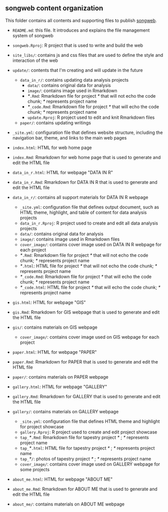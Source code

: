 
## songweb content organization

This folder contains all contents and supporting files to publish [songweb](hanstack.github.io/songweb/).

- `README.md`: this file. It introduces and explains the file management system of songweb
- `songweb.Rproj`: R project that is used to write and build the web
- `site_libs/`: contains js and css files that are used to define the style and interaction of the web
- `update/`: contents that I'm creating and will update in the future
  - `data_in_r/`: contains updating data analysis projects 
    - `data/`: contains original data for analysis
    - `image/`: contains image used in Rmarkdown
    - _*_`.Rmd`: Rmarkdown file for project _*_ that will not echo the code chunk; _*_ represents project name 
    - _*_`_code.Rmd`: Rmarkdown file for project _*_ that will echo the code chunk; _*_ represents project name 
    - `update.Rproj`: R project used to edit and knit Rmarkdown files
  - `paper/`: contains updating writings
- `_site.yml`: configuration file that defines website structure, including the navigation bar, theme, and links to the main web pages
- `index.html`: HTML for web home page
- `index.Rmd`: Rmarkdown for web home page that is used to generate and edit the HTML file
- `data_in_r.html`: HTML for webpage "DATA IN R" 
- `data_in_r.Rmd`: Rmarkdown for DATA IN R  that is used to generate and edit the HTML file
- `data_in_r/`: contains all support materials for DATA IN R webpage
  - `_site.yml`: configuration file that defines output document, such as HTML theme, highlight, and table of content for data analysis projects
  - `data_in_r.Rproj`: R project used to create and edit all data analysis projects
  - `data/`: contains original data for analysis
  - `image/`: contains image used in Rmarkdown files
  - `cover_image/`: contains cover image used on DATA IN R webpage for each project
  - _*_`.Rmd`: Rmarkdown file for project _*_ that will not echo the code chunk; _*_ represents project name 
  - _*_`.html`: HTML file for project _*_ that will not echo the code chunk; _*_ represents project name 
  - _*_`_code.Rmd`: Rmarkdown file for project _*_ that will echo the code chunk; _*_ represents project name 
  - _*_`_code.html`: HTML file for project _*_ that will echo the code chunk; _*_ represents project name 
- `gis.html`: HTML for webpage "GIS" 
- `gis.Rmd`: Rmarkdown for GIS webpage  that is used to generate and edit the HTML file
- `gis/`: contains materials on GIS webpage
  - `cover_image/`: contains cover image used on GIS webpage for each project

- `paper.html`: HTML for webpage "PAPER" 
- `paper.Rmd`: Rmarkdown for PAPER that is used to generate and edit the HTML file
- `paper/`: contains materials on PAPER webpage
- `gallery.html`: HTML for webpage "GALLERY" 
- `gallery.Rmd`: Rmarkdown for GALLERY that is used to generate and edit the HTML file
- `gallery/`: contains materials on GALLERY webpage
  - `_site.yml`: configuration file that defines HTML theme and highlight for project showcase
  - `gallery.Rproj`: R project used to create and edit project showcase
  - `tap_`_*_`.Rmd`: Rmarkdown file for tapestry project _*_ ; _*_ represents project name 
  - `tap_`_*_`.html`: HTML file for tapestry project _*_ ; _*_ represents project name 
  - `tap_`_*_`/`: photos of tapestry project  _*_ ; _*_ represents project name 
  - `cover_image/`: contains cover image used on GALLERY webpage for some projects
- `about_me.html`: HTML for webpage "ABOUT ME" 
- `about_me.Rmd`: Rmarkdown for ABOUT ME that is used to generate and edit the HTML file
- `about_me/`: contains materials on ABOUT ME webpage

















